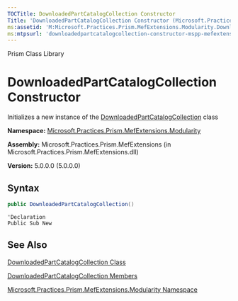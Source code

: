 ```yaml
---
TOCTitle: DownloadedPartCatalogCollection Constructor
Title: 'DownloadedPartCatalogCollection Constructor (Microsoft.Practices.Prism.MefExtensions.Modularity)'
ms:assetid: 'M:Microsoft.Practices.Prism.MefExtensions.Modularity.DownloadedPartCatalogCollection.\#ctor'
ms:mtpsurl: 'downloadedpartcatalogcollection-constructor-mspp-mefextensions-modularity.md'
---
```


Prism Class Library

DownloadedPartCatalogCollection Constructor
===========================================

Initializes a new instance of the [DownloadedPartCatalogCollection](downloadedpartcatalogcollection-class-mspp-mefextensions-modularity.md) class

**Namespace:** [Microsoft.Practices.Prism.MefExtensions.Modularity](mspp-mefextensions-modularity-namespace.md)

**Assembly:** Microsoft.Practices.Prism.MefExtensions (in Microsoft.Practices.Prism.MefExtensions.dll)

**Version:** 5.0.0.0 (5.0.0.0)


## Syntax


```C#
public DownloadedPartCatalogCollection()
```
```VB
'Declaration
Public Sub New
```

See Also
--------


[DownloadedPartCatalogCollection Class](downloadedpartcatalogcollection-class-mspp-mefextensions-modularity.md)

[DownloadedPartCatalogCollection Members](downloadedpartcatalogcollection-members-mspp-mefextensions-modularity.md)

[Microsoft.Practices.Prism.MefExtensions.Modularity Namespace](mspp-mefextensions-modularity-namespace.md)
